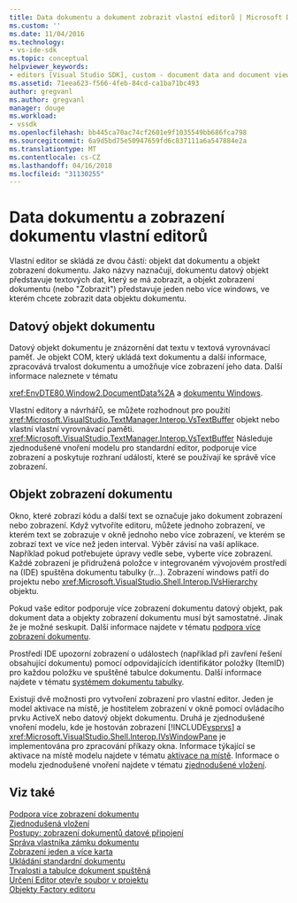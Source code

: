 ```yaml
---
title: Data dokumentu a dokument zobrazit vlastní editorů | Microsoft Docs
ms.custom: ''
ms.date: 11/04/2016
ms.technology:
- vs-ide-sdk
ms.topic: conceptual
helpviewer_keywords:
- editors [Visual Studio SDK], custom - document data and document view
ms.assetid: 71eea623-f566-4feb-84cd-ca1ba71bc493
author: gregvanl
ms.author: gregvanl
manager: douge
ms.workload:
- vssdk
ms.openlocfilehash: bb445ca70ac74cf2601e9f1035549bb686fca798
ms.sourcegitcommit: 6a9d5bd75e50947659fd6c837111a6a547884e2a
ms.translationtype: MT
ms.contentlocale: cs-CZ
ms.lasthandoff: 04/16/2018
ms.locfileid: "31130255"
---
```

# <a name="document-data-and-document-view-in-custom-editors"></a>Data dokumentu a zobrazení dokumentu vlastní editorů
Vlastní editor se skládá ze dvou částí: objekt dat dokumentu a objekt zobrazení dokumentu. Jako názvy naznačují, dokumentu datový objekt představuje textových dat, který se má zobrazit, a objekt zobrazení dokumentu (nebo "Zobrazit") představuje jeden nebo více windows, ve kterém chcete zobrazit data objektu dokumentu.  
  
## <a name="document-data-object"></a>Datový objekt dokumentu  
 Datový objekt dokumentu je znázornění dat textu v textová vyrovnávací paměť. Je objekt COM, který ukládá text dokumentu a další informace, zpracovává trvalost dokumentu a umožňuje více zobrazení jeho data. Další informace naleznete v tématu  
  
 <xref:EnvDTE80.Window2.DocumentData%2A> a [dokumentu Windows](../extensibility/internals/document-windows.md).  
  
 Vlastní editory a návrhářů, se můžete rozhodnout pro použití <xref:Microsoft.VisualStudio.TextManager.Interop.VsTextBuffer> objekt nebo vlastní vlastní vyrovnávací paměti. <xref:Microsoft.VisualStudio.TextManager.Interop.VsTextBuffer> Následuje zjednodušené vnoření modelu pro standardní editor, podporuje více zobrazení a poskytuje rozhraní událostí, které se používají ke správě více zobrazení.  
  
## <a name="document-view-object"></a>Objekt zobrazení dokumentu  
 Okno, které zobrazí kódu a další text se označuje jako dokument zobrazení nebo zobrazení. Když vytvoříte editoru, můžete jednoho zobrazení, ve kterém text se zobrazuje v okně jednoho nebo více zobrazení, ve kterém se zobrazí text ve více než jeden interval. Výběr závisí na vaší aplikace. Například pokud potřebujete úpravy vedle sebe, vyberte více zobrazení. Každé zobrazení je přidružená položce v integrovaném vývojovém prostředí na (IDE) spuštěna dokumentu tabulky (r...). Zobrazení windows patří do projektu nebo <xref:Microsoft.VisualStudio.Shell.Interop.IVsHierarchy> objektu.  
  
 Pokud vaše editor podporuje více zobrazení dokumentu datový objekt, pak dokument data a objekty zobrazení dokumentu musí být samostatné. Jinak že je možné seskupit. Další informace najdete v tématu [podpora více zobrazení dokumentu](../extensibility/supporting-multiple-document-views.md).  
  
 Prostředí IDE upozorní zobrazení o událostech (například při zavření řešení obsahující dokumentu) pomocí odpovídajících identifikátor položky (ItemID) pro každou položku ve spuštěné tabulce dokumentu. Další informace najdete v tématu [systémem dokumentu tabulky](../extensibility/internals/running-document-table.md).  
  
 Existují dvě možnosti pro vytvoření zobrazení pro vlastní editor. Jeden je model aktivace na místě, je hostitelem zobrazení v okně pomocí ovládacího prvku ActiveX nebo datový objekt dokumentu. Druhá je zjednodušené vnoření modelu, kde je hostován zobrazení [!INCLUDE[vsprvs](../code-quality/includes/vsprvs_md.md)] a <xref:Microsoft.VisualStudio.Shell.Interop.IVsWindowPane> je implementována pro zpracování příkazy okna. Informace týkající se aktivace na místě modelu najdete v tématu [aktivace na místě](../extensibility/in-place-activation.md). Informace o modelu zjednodušené vnoření najdete v tématu [zjednodušené vložení](../extensibility/simplified-embedding.md).  
  
## <a name="see-also"></a>Viz také  
 [Podpora více zobrazení dokumentu](../extensibility/supporting-multiple-document-views.md)   
 [Zjednodušená vložení](../extensibility/simplified-embedding.md)   
 [Postupy: zobrazení dokumentů datové připojení](../extensibility/how-to-attach-views-to-document-data.md)   
 [Správa vlastníka zámku dokumentu](../extensibility/document-lock-holder-management.md)   
 [Zobrazení jeden a více karta](../extensibility/single-and-multi-tab-views.md)   
 [Ukládání standardní dokumentu](../extensibility/internals/saving-a-standard-document.md)   
 [Trvalosti a tabulce dokument spuštěná](../extensibility/internals/persistence-and-the-running-document-table.md)   
 [Určení Editor otevře soubor v projektu](../extensibility/internals/determining-which-editor-opens-a-file-in-a-project.md)   
 [Objekty Factory editoru](../extensibility/editor-factories.md)